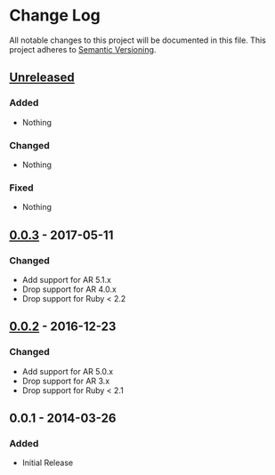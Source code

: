 # Change Log
All notable changes to this project will be documented in this file.
This project adheres to [Semantic Versioning](http://semver.org/).


## [Unreleased]

### Added

- Nothing

### Changed

- Nothing

### Fixed

- Nothing


## [0.0.3] - 2017-05-11

### Changed

- Add support for AR 5.1.x
- Drop support for AR 4.0.x
- Drop support for Ruby < 2.2


## [0.0.2] - 2016-12-23

### Changed

- Add support for AR 5.0.x
- Drop support for AR 3.x
- Drop support for Ruby < 2.1


## 0.0.1 - 2014-03-26

### Added

- Initial Release

[Unreleased]: https://github.com/AssetSync/asset_sync/compare/v0.0.3...HEAD
[0.0.3]: https://github.com/AssetSync/asset_sync/compare/v0.0.2...v0.0.3
[0.0.2]: https://github.com/AssetSync/asset_sync/compare/v0.0.1...v0.0.2



